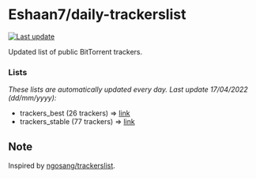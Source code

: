 
# Eshaan7/daily-trackerslist 

[![Last update](https://img.shields.io/badge/Last%20update-17/04/2022-blue.svg)](#)

Updated list of public BitTorrent trackers.

### Lists
*These lists are automatically updated every day. Last update 17/04/2022 (_dd/mm/yyyy_):*

* trackers_best (26 trackers) => [link](https://raw.githubusercontent.com/eshaan7/daily-trackerslist/master/trackers_best.txt)
* trackers_stable (77 trackers) => [link](https://raw.githubusercontent.com/eshaan7/daily-trackerslist/master/trackers_stable.txt)

## Note

Inspired by [ngosang/trackerslist](https://github.com/ngosang/trackerslist).

